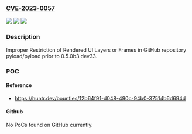 ### [CVE-2023-0057](https://cve.mitre.org/cgi-bin/cvename.cgi?name=CVE-2023-0057)
![](https://img.shields.io/static/v1?label=Product&message=pyload%2Fpyload&color=blue)
![](https://img.shields.io/static/v1?label=Version&message=%3C%200.5.0b3.dev33%20&color=brighgreen)
![](https://img.shields.io/static/v1?label=Vulnerability&message=CWE-1021%20Improper%20Restriction%20of%20Rendered%20UI%20Layers%20or%20Frames&color=brighgreen)

### Description

Improper Restriction of Rendered UI Layers or Frames in GitHub repository pyload/pyload prior to 0.5.0b3.dev33.

### POC

#### Reference
- https://huntr.dev/bounties/12b64f91-d048-490c-94b0-37514b6d694d

#### Github
No PoCs found on GitHub currently.

